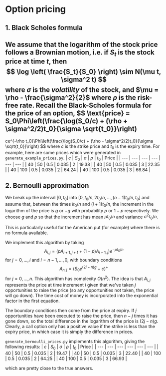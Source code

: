 # Option pricing
## 1. Black Scholes formula
We assume that the logarithm of the stock price follows a Brownian motion, i.e. if $S_t$ is the stock price at time $t$, then
$$
\log \left( \frac{S_t}{S_0} \right) \sim N(\mu t, \sigma^2 t)
$$
where $\sigma$ is the _volatility_ of the stock, and $\mu = \rho - \frac{\sigma^2}{2}$ where $\rho$ is the risk-free rate. Recall the Black-Scholes formula for the price of an option,
$$
\text{price} = S_0\Phi\left(\frac{\log(S_0/c) + (\rho + \sigma^2/2)t_0}{\sigma \sqrt{t_0}}\right)
-
ce^{-\rho t_0}\Phi\left(\frac{\log(S_0/c) + (\rho - \sigma^2/2)t_0}{\sigma \sqrt{t_0}}\right)
$$
where $c$ is the strike price and $t_0$ is the expiry time. For example, here are some prices which were generated in `generate_example_prices.py`.
| $c$ | $S_0$ | $\sigma$ | $\rho$ | $t_0$ | Price |
| --- | --- | --- | --- | --- | --- | 
| 40 | 50 | 0.5 | 0.035 | 2 | 19.38 |
| 40 | 50 | 0.5 | 0.035 | 3 | 22.35 |
| 40 | 100 | 0.5 | 0.035 | 2 | 64.24 |
| 40 | 100 | 0.5 | 0.035 | 3 | 66.84 |

## 2. Bernoulli approximation
We break up the interval $[0, t_0]$ into $[0, t_0/n, 2t_0/n, \dots, (n-1)t_0/n, t_0]$ and assume that, between the times $it_0/n$ and $(i+1)t_0/n$, the increment in the logarithm of the price is $g$ or $-g$ with probability $p$ or $1-p$ respectively. We choose $g$ and $p$ so that the increment has mean $\mu t_0 / n$ and variance $\sigma^2 t_0/n$.

This is particularly useful for the American put (for example) where there is no formula available.

We implement this algorithm by taking
$$
A_{i,j} = \left(pA_{i+1, j+1} + (1-p)A_{i+1, j}\right)e^{-\rho t_0 / n}
$$
for $j=0, \dots, i$ and $i=n-1, \dots, 0$, with boundary conditions
$$
A_{n, j} = \left(S_0 e^{(2j-n)g} - c \right)^+
$$
for $j=0, \dots, n$. This algorithm has complexity $O(n^2)$. The idea is that $A_{i,j}$ represents the price at time increment $i$ given that we've taken $j$ opportunities to raise the price (so any opportunities not taken, the price will go down). The time cost of money is incorporated into the exponential factor in the first equation.

The boundary conditions then come from the price at expiry. If $j$ opportunities have been executed to raise the price, then $n-j$ times it has gone down, so the total difference in the logarithm of the price is $(2j -n)g$. Clearly, a call option only has a positive value if the strike is less than the expiry price, in which case it is simply the difference in prices.

`generate_bernoulli_prices.py` implements this algorithm, giving the following results:
| $c$ | $S_0$ | $\sigma$ | $\rho$ | $t_0$ | Price |
| --- | --- | --- | --- | --- | --- | 
| 40 | 50 | 0.5 | 0.035 | 2 | 19.47 |
| 40 | 50 | 0.5 | 0.035 | 3 | 22.40 |
| 40 | 100 | 0.5 | 0.035 | 2 | 64.25 |
| 40 | 100 | 0.5 | 0.035 | 3 | 66.93 |

which are pretty close to the true answers.

